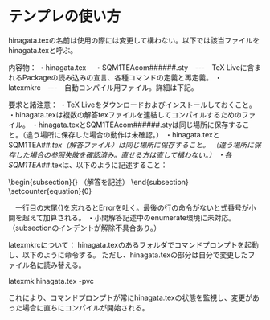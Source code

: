 # テンプレの使い方

hinagata.texの名前は使用の際には変更して構わない。以下では該当ファイルをhinagata.texと呼ぶ。

内容物：
・hinagata.tex　
・SQM1TEAcom######.sty　---　TeX Liveに含まれるPackageの読み込みの宣言、各種コマンドの定義と再定義。
・latexmkrc　---　自動コンパイル用ファイル。詳細は下記。

要求と諸注意：
・TeX Liveをダウンロードおよびインストールしておくこと。
・hinagata.texは複数の解答texファイルを連結してコンパイルするためのファイル。
・hinagata.texとSQM1TEAcom######.styは同じ場所に保存すること。（違う場所に保存した場合の動作は未確認。）
・hinagata.texとSQM1TEA#_#.tex（解答ファイル）は同じ場所に保存すること。
  （違う場所に保存した場合の参照失敗を確認済み。直せる方は直して構わない。）
・各SQM1TEA#_#.texは、以下のように記述すること：

\begin{subsection}{}
（解答を記述）
\end{subsection}
\setcounter{equation}{0}

　一行目の末尾{}を忘れるとErrorを吐く。最後の行の命令がないと式番号が小問を超えて加算される。
・小問解答記述中のenumerate環境に未対応。（subsectionのインデントが解除不具合あり。）

latexmkrcについて：
hinagata.texのあるフォルダでコマンドプロンプトを起動し、以下のように命令する。
ただし、hinagata.texの部分は自分で変更したファイル名に読み替える。

  latexmk hinagata.tex -pvc
  
これにより、コマンドプロンプトが常にhinagata.texの状態を監視し、変更があった場合に直ちにコンパイルが開始される。
